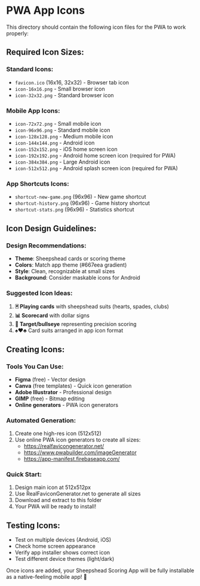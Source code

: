 # PWA App Icons

This directory should contain the following icon files for the PWA to work properly:

## Required Icon Sizes:

### Standard Icons:
- `favicon.ico` (16x16, 32x32) - Browser tab icon
- `icon-16x16.png` - Small browser icon
- `icon-32x32.png` - Standard browser icon

### Mobile App Icons:
- `icon-72x72.png` - Small mobile icon
- `icon-96x96.png` - Standard mobile icon  
- `icon-128x128.png` - Medium mobile icon
- `icon-144x144.png` - Android icon
- `icon-152x152.png` - iOS home screen icon
- `icon-192x192.png` - Android home screen icon (required for PWA)
- `icon-384x384.png` - Large Android icon
- `icon-512x512.png` - Android splash screen icon (required for PWA)

### App Shortcuts Icons:
- `shortcut-new-game.png` (96x96) - New game shortcut
- `shortcut-history.png` (96x96) - Game history shortcut
- `shortcut-stats.png` (96x96) - Statistics shortcut

## Icon Design Guidelines:

### Design Recommendations:
- **Theme**: Sheepshead cards or scoring theme
- **Colors**: Match app theme (#667eea gradient)
- **Style**: Clean, recognizable at small sizes
- **Background**: Consider maskable icons for Android

### Suggested Icon Ideas:
1. **🃏 Playing cards** with sheepshead suits (hearts, spades, clubs)
2. **📊 Scorecard** with dollar signs
3. **🎯 Target/bullseye** representing precision scoring
4. **♠️♥️♣️** Card suits arranged in app icon format

## Creating Icons:

### Tools You Can Use:
- **Figma** (free) - Vector design
- **Canva** (free templates) - Quick icon generation  
- **Adobe Illustrator** - Professional design
- **GIMP** (free) - Bitmap editing
- **Online generators** - PWA icon generators

### Automated Generation:
1. Create one high-res icon (512x512)
2. Use online PWA icon generators to create all sizes:
   - https://realfavicongenerator.net/
   - https://www.pwabuilder.com/imageGenerator
   - https://app-manifest.firebaseapp.com/

### Quick Start:
1. Design main icon at 512x512px
2. Use RealFaviconGenerator.net to generate all sizes
3. Download and extract to this folder
4. Your PWA will be ready to install!

## Testing Icons:
- Test on multiple devices (Android, iOS)
- Check home screen appearance
- Verify app installer shows correct icon
- Test different device themes (light/dark)

Once icons are added, your Sheepshead Scoring App will be fully installable as a native-feeling mobile app! 🚀